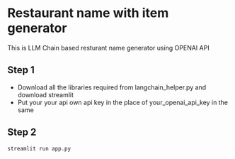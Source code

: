 # Restaurant name with item generator

This is LLM Chain based resturant name generator using OPENAI API 

## Step 1
- Download all the libraries required from langchain_helper.py and download streamlit
- Put your your api own api key in the place of your_openai_api_key in the same 

## Step 2
```
streamlit run app.py
```

